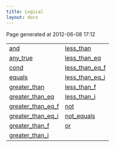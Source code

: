 ```yaml
---
title: Logical
layout: docs
---
```


<div class="bottom_right_note">Page generated at 2012-06-08 17:12</div>

<table>
  <tr>
    <td><a href="/docs/and.html">and</a></td>
    <td><a href="/docs/less_than.html">less_than</a></td>
  </tr>
  <tr>
    <td><a href="/docs/any_true.html">any_true</a></td>
    <td><a href="/docs/less_than_eq.html">less_than_eq</a></td>
  </tr>
  <tr>
    <td><a href="/docs/cond.html">cond</a></td>
    <td><a href="/docs/less_than_eq_f.html">less_than_eq_f</a></td>
  </tr>
  <tr>
    <td><a href="/docs/equals.html">equals</a></td>
    <td><a href="/docs/less_than_eq_i.html">less_than_eq_i</a></td>
  </tr>
  <tr>
    <td><a href="/docs/greater_than.html">greater_than</a></td>
    <td><a href="/docs/less_than_f.html">less_than_f</a></td>
  </tr>
  <tr>
    <td><a href="/docs/greater_than_eq.html">greater_than_eq</a></td>
    <td><a href="/docs/less_than_i.html">less_than_i</a></td>
  </tr>
  <tr>
    <td><a href="/docs/greater_than_eq_f.html">greater_than_eq_f</a></td>
    <td><a href="/docs/not.html">not</a></td>
  </tr>
  <tr>
    <td><a href="/docs/greater_than_eq_i.html">greater_than_eq_i</a></td>
    <td><a href="/docs/not_equals.html">not_equals</a></td>
  </tr>
  <tr>
    <td><a href="/docs/greater_than_f.html">greater_than_f</a></td>
    <td><a href="/docs/or.html">or</a></td>
  </tr>
  <tr>
    <td><a href="/docs/greater_than_i.html">greater_than_i</a></td>
  </tr>
</table>


